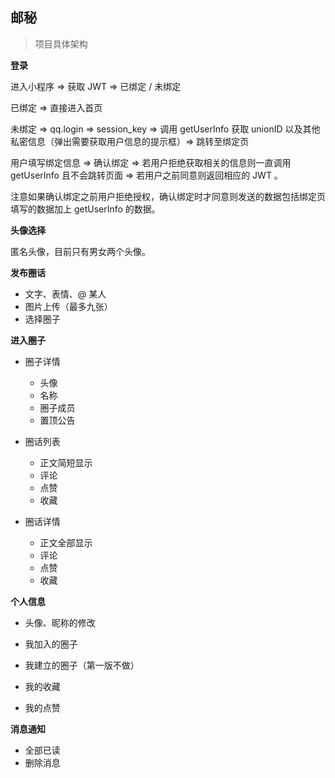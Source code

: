 ## 邮秘

> 项目具体架构

**登录**

进入小程序 => 获取 JWT => 已绑定 / 未绑定

已绑定 => 直接进入首页

未绑定 => qq.login => session_key => 调用 getUserInfo 获取 unionID 以及其他私密信息（弹出需要获取用户信息的提示框）=> 跳转至绑定页

用户填写绑定信息 => 确认绑定 => 若用户拒绝获取相关的信息则一直调用 getUserInfo 且不会跳转页面 => 若用户之前同意则返回相应的 JWT 。

注意如果确认绑定之前用户拒绝授权，确认绑定时才同意则发送的数据包括绑定页填写的数据加上 getUserInfo 的数据。

**头像选择**

匿名头像，目前只有男女两个头像。

**发布圈话**

* 文字、表情、@ 某人
* 图片上传（最多九张）
* 选择圈子

**进入圈子**

* 圈子详情
  * 头像
  * 名称
  * 圈子成员
  * 置顶公告

* 圈话列表
  * 正文简短显示
  * 评论
  * 点赞
  * 收藏
* 圈话详情
  * 正文全部显示
  * 评论
  * 点赞
  * 收藏

**个人信息**

* 头像、昵称的修改
* 我加入的圈子
* 我建立的圈子（第一版不做）

* 我的收藏
* 我的点赞

**消息通知**

* 全部已读
* 删除消息